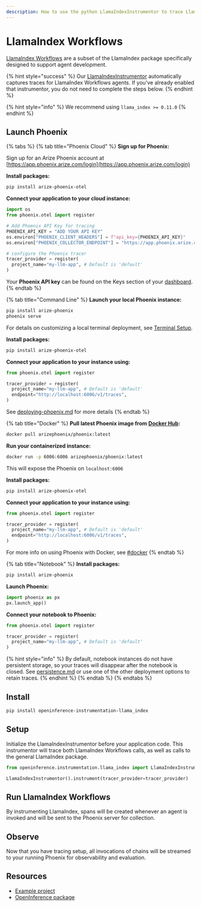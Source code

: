 ```yaml
---
description: How to use the python LlamaIndexInstrumentor to trace LlamaIndex Workflows
---
```


# LlamaIndex Workflows

[LlamaIndex Workflows](https://www.llamaindex.ai/blog/introducing-workflows-beta-a-new-way-to-create-complex-ai-applications-with-llamaindex) are a subset of the LlamaIndex package specifically designed to support agent development.

{% hint style="success" %}
Our [LlamaIndexInstrumentor](llamaindex.md) automatically captures traces for LlamaIndex Workflows agents. If you've already enabled that instrumentor, you do not need to complete the steps below.
{% endhint %}

{% hint style="info" %}
We recommend using `llama_index >= 0.11.0`
{% endhint %}

## Launch Phoenix

{% tabs %}
{% tab title="Phoenix Cloud" %}
**Sign up for Phoenix:**

Sign up for an Arize Phoenix account at [https://app.phoenix.arize.com/login](https://app.phoenix.arize.com/login)

**Install packages:**

```bash
pip install arize-phoenix-otel
```

**Connect your application to your cloud instance:**

```python
import os
from phoenix.otel import register

# Add Phoenix API Key for tracing
PHOENIX_API_KEY = "ADD YOUR API KEY"
os.environ["PHOENIX_CLIENT_HEADERS"] = f"api_key={PHOENIX_API_KEY}"
os.environ["PHOENIX_COLLECTOR_ENDPOINT"] = "https://app.phoenix.arize.com"

# configure the Phoenix tracer
tracer_provider = register(
  project_name="my-llm-app", # Default is 'default'
) 
```

Your **Phoenix API key** can be found on the Keys section of your [dashboard](https://app.phoenix.arize.com).
{% endtab %}

{% tab title="Command Line" %}
**Launch your local Phoenix instance:**

```bash
pip install arize-phoenix
phoenix serve
```

For details on customizing a local terminal deployment, see [Terminal Setup](https://docs.arize.com/phoenix/setup/environments#terminal).

**Install packages:**

```bash
pip install arize-phoenix-otel
```

**Connect your application to your instance using:**

```python
from phoenix.otel import register

tracer_provider = register(
  project_name="my-llm-app", # Default is 'default'
  endpoint="http://localhost:6006/v1/traces",
)
```

See [deploying-phoenix.md](../../deployment/deploying-phoenix.md "mention") for more details
{% endtab %}

{% tab title="Docker" %}
**Pull latest Phoenix image from** [**Docker Hub**](https://hub.docker.com/r/arizephoenix/phoenix)**:**

```bash
docker pull arizephoenix/phoenix:latest
```

**Run your containerized instance:**

```bash
docker run -p 6006:6006 arizephoenix/phoenix:latest
```

This will expose the Phoenix on `localhost:6006`

**Install packages:**

```bash
pip install arize-phoenix-otel
```

**Connect your application to your instance using:**

```python
from phoenix.otel import register

tracer_provider = register(
  project_name="my-llm-app", # Default is 'default'
  endpoint="http://localhost:6006/v1/traces",
)
```

For more info on using Phoenix with Docker, see [#docker](llamaindex-1.md#docker "mention")
{% endtab %}

{% tab title="Notebook" %}
**Install packages:**

```bash
pip install arize-phoenix
```

**Launch Phoenix:**

```python
import phoenix as px
px.launch_app()
```

**Connect your notebook to Phoenix:**

```python
from phoenix.otel import register

tracer_provider = register(
  project_name="my-llm-app", # Default is 'default'
)
```

{% hint style="info" %}
By default, notebook instances do not have persistent storage, so your traces will disappear after the notebook is closed. See [persistence.md](../../deployment/persistence.md "mention") or use one of the other deployment options to retain traces.
{% endhint %}
{% endtab %}
{% endtabs %}

## Install

```bash
pip install openinference-instrumentation-llama_index
```

## Setup

Initialize the LlamaIndexInstrumentor before your application code. This instrumentor will trace both LlamaIndex Workflows calls, as well as calls to the general LlamaIndex package.

```python
from openinference.instrumentation.llama_index import LlamaIndexInstrumentor

LlamaIndexInstrumentor().instrument(tracer_provider=tracer_provider)
```

## Run LlamaIndex Workflows

By instrumenting LlamaIndex, spans will be created whenever an agent is invoked and will be sent to the Phoenix server for collection.

## Observe

Now that you have tracing setup, all invocations of chains will be streamed to your running Phoenix for observability and evaluation.

## Resources

* [Example project](https://github.com/Arize-ai/phoenix/tree/main/examples/llamaindex-workflows-research-agent)
* [OpenInference package](https://github.com/Arize-ai/openinference/blob/main/python/instrumentation/openinference-instrumentation-langchain)
